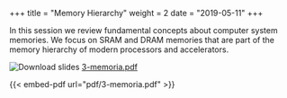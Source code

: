 +++
title = "Memory Hierarchy"
weight = 2
date = "2019-05-11"
+++

In this session we review fundamental concepts about computer system memories.
We focus on SRAM and DRAM memories that are part of the memory hierarchy of modern
processors and accelerators.

![Download slides](../../images/pdf_web.png) [3-memoria.pdf](../../pdf/3-memoria.pdf)

{{< embed-pdf url="pdf/3-memoria.pdf" >}}
